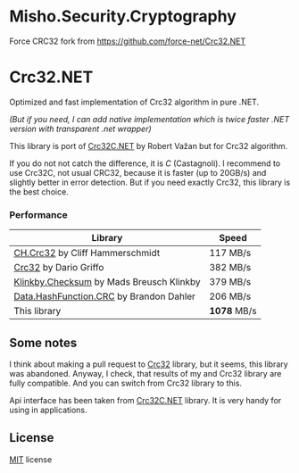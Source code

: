 # Misho.Security.Cryptography
Force CRC32 fork from https://github.com/force-net/Crc32.NET

# Crc32.NET

Optimized and fast implementation of Crc32 algorithm in pure .NET. 

*(But if you need, I can add native implementation which is twice faster .NET version with transparent .net wrapper)*

This library is port of [Crc32C.NET](https://crc32c.angeloflogic.com/) by Robert Važan but for Crc32 algorithm. 

If you do not not catch the difference, it is *C* (Castagnoli). I recommend to use Crc32C, not usual CRC32, because it is faster (up to 20GB/s) and slightly better in error detection. But if you need exactly Crc32, this library is the best choice.

### Performance

Library | Speed
--------|-------
[CH.Crc32](https://github.com/tanglebones/ch-crc32) by Cliff Hammerschmidt | 117 MB/s
[Crc32](https://github.com/dariogriffo/Crc32) by Dario Griffo | 382 MB/s
[Klinkby.Checksum](https://github.com/klinkby/klinkby.checksum) by Mads Breusch Klinkby | 379 MB/s
[Data.HashFunction.CRC](https://github.com/brandondahler/Data.HashFunction/) by Brandon Dahler | 206 MB/s
This library | **1078** MB/s

## Some notes

I think about making a pull request to [Crc32](https://github.com/dariogriffo/Crc32) library, but it seems, this library was abandoned. Anyway, I check, that results of my and Crc32 library are fully compatible. And you can switch from Crc32 library to this.

Api interface has been taken from [Crc32C.NET](https://crc32c.angeloflogic.com/) library. It is very handy for using in applications.

## License
[MIT](https://github.com/force-net/Crc32.NET/blob/develop/LICENSE) license
